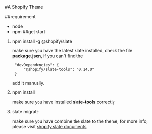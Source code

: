 #A Shopify Theme

##requirement
* node
* npm
##get start
1. npm install -g @shopify/slate

    make sure you have the latest slate installed, check the file **package.json**, if you can't find the 
    
        "devDependencies": {
            "@shopify/slate-tools": "0.14.0"
        }
    add it manually.

1. npm install

    make sure you have installed **slate-tools** correctly

2. slate migrate

    make sure you have combine the slate to the theme, for more info, please visit [shopify slate documents](https://shopify.github.io/slate/)
    
    